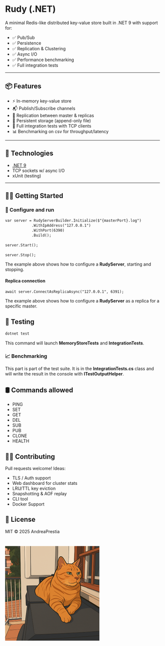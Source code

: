 # Rudy (.NET) 

A minimal Redis-like distributed key-value store built in .NET 9 with support for:

- ✅ Pub/Sub
- ✅ Persistence
- ✅ Replication & Clustering
- ✅ Async I/O
- ✅ Performance benchmarking
- ✅ Full integration tests

---

## 📦 Features

- ⚡ In-memory key-value store
- 📬 Publish/Subscribe channels
- 🧠 Replication between master & replicas
- 🧾 Persistent storage (append-only file)
- 🧪 Full integration tests with TCP clients
- 📊 Benchmarking on csv for throughput/latency

---

## 🧰 Technologies

- [.NET 9](https://dotnet.microsoft.com/)
- TCP sockets w/ async I/O
- xUnit (testing)

---

## 🧑‍💻 Getting Started

### 🚀 Configure and run

```
var server = RudyServerBuilder.Initialize($"{masterPort}.log")
            .WithIpAddress("127.0.0.1")
            .WithPort(6390)
            .Build();
     
server.Start();
     
server.Stop();
```

The example above shows how to configure a **RudyServer**, starting and stopping.

#### Replica connection

```
await server.ConnectAsReplicaAsync("127.0.0.1", 6391);
```

The example above shows how to configure a **RudyServer** as a replica for a specific master.

## 🧪 Testing
```bash
dotnet test
```

This command will launch **MemoryStoreTests** and **IntegrationTests**.

### 📈 Benchmarking
This part is part of the test suite. It is in the **IntegrationTests.cs** class and will write the result in the console with **ITestOutputHelper**.

## 🛢️ Commands allowed

- PING
- SET
- GET
- DEL
- SUB
- PUB
- CLONE
- HEALTH


## 🧑‍💻 Contributing
Pull requests welcome! Ideas:

- TLS / Auth support
- Web dashboard for cluster stats
- LRU/TTL key eviction
- Snapshotting & AOF replay
- CLI tool
- Docker Support

## 📜 License
MIT © 2025 AndreaPrestia

# ![Alt text](Rudy.png)
